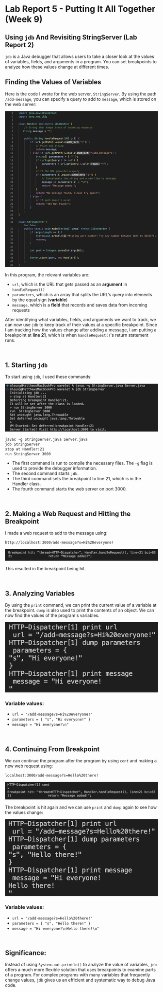 # Lab Report 5 - Putting It All Together (Week 9)

## Using `jdb` And Revisiting StringServer (Lab Report 2)
`jdb` is a Java debugger that allows users to take a closer look at the values of variables, fields, and arguments in a program. You can set breakpoints to analyze how these values change at different times.

## Finding the Values of Variables
Here is the code I wrote for the web server, `StringServer`. By using the path `/add-message`, you can specify a query to add to `message`, which is stored on the web server:

<img src="images/report2/1code.png" alt="Image" width="800"/>

In this program, the relevant variables are:
* `url`, which is the URL that gets passed as an **argument** in `handleRequest()`
* `parameters`, which is an array that splits the URL's query into elements by the equal sign (**variable**)
* `message`, which is a **field** that records and saves data from incoming requests

After identifying what variables, fields, and arguments we want to track, we can now use `jdb` to keep track of their values at a specific breakpoint. Since I am tracking how the values change after adding a message, I am putting a breakpoint at **line 21**, which is when `handleRequest()`'s return statement runs.

<br>

## 1. Starting `jdb`

To start using `jdb`, I used these commands:

![Image](images/report5/1runjdb.png)

```
javac -g StringServer.java Server.java
jdb StringServer
stop at Handler:21
run StringServer 3000
```
* The first command is run to compile the necessary files. The `-g` flag is used to provide the debugger information.
* The second command starts `jdb`.
* The third command sets the breakpoint to line 21, which is in the Handler class.
* The fourth command starts the web server on port 3000.

<br>

## 2. Making a Web Request and Hitting the Breakpoint
I made a web request to add to the message using:
```
http://localhost:3000/add-message?s=Hi%20everyone!
```

![Image](images/report5/2hitbreakpoint.png)

This resulted in the breakpoint being hit.

<br>

## 3. Analyzing Variables
By using the `print` command, we can print the current value of a variable at the breakpoint. `dump` is also used to print the contents of an object. We can now find the values of the program's variables.

![Image](images/report5/3values.png)

### Variable values:
* `url = "/add-message?s=Hi%20everyone!"`
* `parameters = { "s", "Hi everyone!" }`
* `message = "Hi everyone!\n"`

<br>

## 4. Continuing From Breakpoint 
We can continue the program after the program by using `cont` and making a new web request using:
```
localhost:3000/add-message?s=Hello%20there!
```

![Image](images/report5/4newrequest.png)

The breakpoint is hit again and we can use `print` and `dump` again to see how the values change:

![Image](images/report5/5newvalues.png)

### Variable values:
* `url = "/add-message?s=Hello%20there!"`
* `parameters = { "s", "Hello there!" }`
* `message = "Hi everyone!\nHello there!\n"`

<br>

## Significance:
Instead of using `System.out.println()` to analyze the value of variables, `jdb` offers a much more flexible solution that uses breakpoints to examine parts of a program. For complex programs with many variables that frequently change values, `jdb` gives us an efficient and systematic way to debug Java code.
